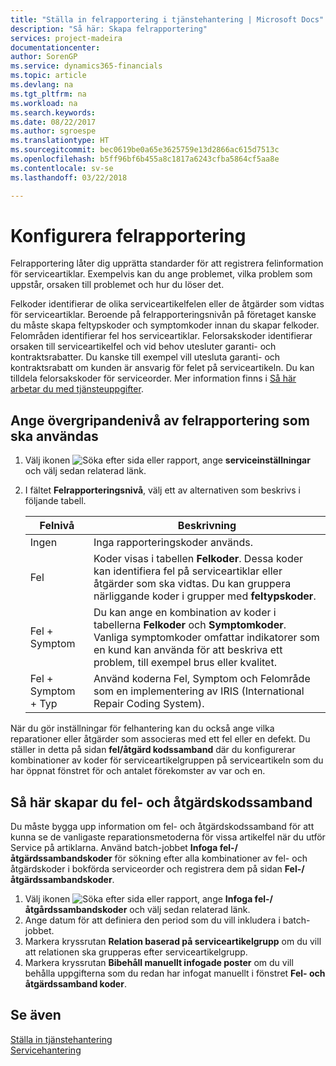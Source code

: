 ```yaml
---
title: "Ställa in felrapportering i tjänstehantering | Microsoft Docs"
description: "Så här: Skapa felrapportering"
services: project-madeira
documentationcenter: 
author: SorenGP
ms.service: dynamics365-financials
ms.topic: article
ms.devlang: na
ms.tgt_pltfrm: na
ms.workload: na
ms.search.keywords: 
ms.date: 08/22/2017
ms.author: sgroespe
ms.translationtype: HT
ms.sourcegitcommit: bec0619be0a65e3625759e13d2866ac615d7513c
ms.openlocfilehash: b5ff96bf6b455a8c1817a6243cfba5864cf5aa8e
ms.contentlocale: sv-se
ms.lasthandoff: 03/22/2018

---
```


# <a name="set-up-fault-reporting"></a>Konfigurera felrapportering
Felrapportering låter dig upprätta standarder för att registrera felinformation för serviceartiklar. Exempelvis kan du ange problemet, vilka problem som uppstår, orsaken till problemet och hur du löser det.  

Felkoder identifierar de olika serviceartikelfelen eller de åtgärder som vidtas för serviceartiklar. Beroende på felrapporteringsnivån på företaget kanske du måste skapa feltypskoder och symptomkoder innan du skapar felkoder. Felområden identifierar fel hos serviceartiklar. Felorsakskoder identifierar orsaken till serviceartikelfel och vid behov utesluter garanti- och kontraktsrabatter. Du kanske till exempel vill utesluta garanti- och kontraktsrabatt om kunden är ansvarig för felet på serviceartikeln. Du kan tilldela felorsakskoder för serviceorder. Mer information finns i [Så här arbetar du med tjänsteuppgifter](service-how-to-work-on-service-tasks.md).  

## <a name="to-specify-the-overall-level-of-fault-reporting-to-use"></a>Ange övergripandenivå av felrapportering som ska användas
1. Välj ikonen ![Söka efter sida eller rapport](media/ui-search/search_small.png "Ikonen Söka efter sida eller rapport"), ange **serviceinställningar** och välj sedan relaterad länk. 
2. I fältet **Felrapporteringsnivå**, välj ett av alternativen som beskrivs i följande tabell.  
  
    |**Felnivå**|**Beskrivning**|  
    |------------|-------------|  
    |Ingen | Inga rapporteringskoder används.|  
    |Fel | Koder visas i tabellen **Felkoder**. Dessa koder kan identifiera fel på serviceartiklar eller åtgärder som ska vidtas. Du kan gruppera närliggande koder i grupper med **feltypskoder**.|  
    |Fel + Symptom | Du kan ange en kombination av koder i tabellerna **Felkoder** och **Symptomkoder**. Vanliga symptomkoder omfattar indikatorer som en kund kan använda för att beskriva ett problem, till exempel brus eller kvalitet.|  
    |Fel + Symptom + Typ | Använd koderna Fel, Symptom och Felområde som en implementering av IRIS (International Repair Coding System).|  
  
När du gör inställningar för felhantering kan du också ange vilka reparationer eller åtgärder som associeras med ett fel eller en defekt. Du ställer in detta på sidan **fel/åtgärd kodssamband** där du konfigurerar kombinationer av koder för serviceartikelgruppen på serviceartikeln som du har öppnat fönstret för och antalet förekomster av var och en.

## <a name="to-create-fault-and-resolution-code-relationships"></a>Så här skapar du fel- och åtgärdskodssamband
<!--this needs to go in a working with topic-->
Du måste bygga upp information om fel- och åtgärdskodssamband för att kunna se de vanligaste reparationsmetoderna för vissa artikelfel när du utför Service på artiklarna. Använd batch-jobbet **Infoga fel-/åtgärdssambandskoder** för sökning efter alla kombinationer av fel- och åtgärdskoder i bokförda serviceorder och registrera dem på sidan **Fel-/åtgärdssambandskoder**. 
  
1. Välj ikonen ![Söka efter sida eller rapport](media/ui-search/search_small.png "Ikonen Söka efter sida eller rapport"), ange **Infoga fel-/åtgårdssambandskoder** och välj sedan relaterad länk.  
2. Ange datum för att definiera den period som du vill inkludera i batch-jobbet.  
3. Markera kryssrutan **Relation baserad på serviceartikelgrupp** om du vill att relationen ska grupperas efter serviceartikelgrupp.  
4. Markera kryssrutan **Bibehåll manuellt infogade poster** om du vill behålla uppgifterna som du redan har infogat manuellt i fönstret **Fel- och åtgärdssamband koder**.  

## <a name="see-also"></a>Se även
[Ställa in tjänstehantering](service-setup-service.md)  
[Servicehantering](service-service.md)  

